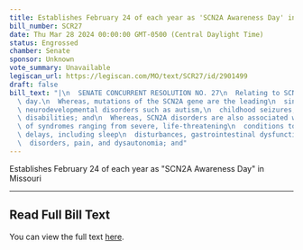 ```yaml
---
title: Establishes February 24 of each year as 'SCN2A Awareness Day' in Missouri
bill_number: SCR27
date: Thu Mar 28 2024 00:00:00 GMT-0500 (Central Daylight Time)
status: Engrossed
chamber: Senate
sponsor: Unknown
vote_summary: Unavailable
legiscan_url: https://legiscan.com/MO/text/SCR27/id/2901499
draft: false
bill_text: "|\n  SENATE CONCURRENT RESOLUTION NO. 27\n  Relating to SCN2A awareness\
  \ day.\n  Whereas, mutations of the SCN2A gene are the leading\n  single cause of\
  \ neurodevelopmental disorders such as autism,\n  childhood seizures, and intellectual\
  \ disabilities; and\n  Whereas, SCN2A disorders are also associated with a\n  spectrum\
  \ of syndromes ranging from severe, life-threatening\n  conditions to developmental\
  \ delays, including sleep\n  disturbances, gastrointestinal dysfunction, movement\n\
  \  disorders, pain, and dysautonomia; and"
---
```

Establishes February 24 of each year as "SCN2A Awareness Day" in Missouri

---

## Read Full Bill Text

You can view the full text [here](https://legiscan.com/MO/text/SCR27/id/2901499).
